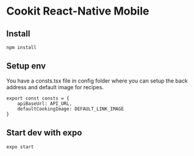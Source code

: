 # Cookit React-Native Mobile

## Install

```
npm install
```

## Setup env

You have a consts.tsx file in config folder where you can setup the back address and default image for recipes.

```
export const consts = {
    apiBaseUrl: API_URL,
    defaultCookingImage: DEFAULT_LINK_IMAGE
}
```

## Start dev with expo

```
expo start
```
